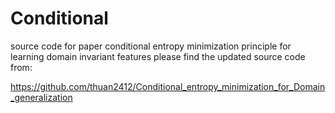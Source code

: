 # Conditional
source code for paper conditional entropy minimization principle for learning domain invariant features
please find the updated source code from:

https://github.com/thuan2412/Conditional_entropy_minimization_for_Domain_generalization
